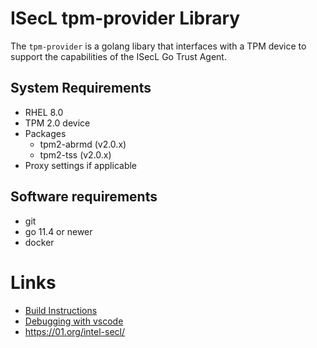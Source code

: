 # ISecL tpm-provider Library

The `tpm-provider` is a golang libary that interfaces with a TPM device to support the capabilities of the ISecL Go Trust Agent.  

## System Requirements
- RHEL 8.0
- TPM 2.0 device
- Packages
    - tpm2-abrmd (v2.0.x)
    - tpm2-tss (v2.0.x)
- Proxy settings if applicable

## Software requirements
- git
- go 11.4 or newer
- docker

# Links
- [Build Instructions](doc/build.md)
- [Debugging with vscode](doc/debugging.md)
- https://01.org/intel-secl/
